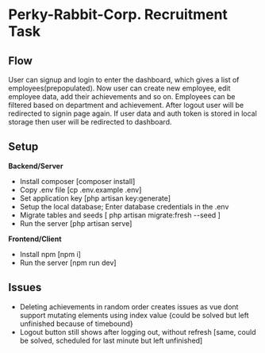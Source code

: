 # Perky-Rabbit-Corp. Recruitment Task

## Flow

User can signup and login to enter the dashboard, which gives a list of employees(prepopulated). Now user can create new employee, edit employee data, add their achievements and so on. Employees can be filtered based on department and achievement. After logout user will be redirected to signin page again. If user data and auth token is stored in local storage then user will be redirected to dashboard.

## Setup

**Backend/Server**
- Install composer [composer install]
- Copy .env file [cp .env.example .env]
- Set application key [php artisan key:generate]
- Setup the local database; Enter database credentials in the .env
- Migrate tables and seeds [ php artisan migrate:fresh --seed ]
- Run the server [php artisan serve]

**Frontend/Client**
- Install npm [npm i]
- Run the server [npm run dev]



## Issues 
- Deleting achievements in random order creates issues as vue dont support mutating elements using index value {could be solved but left unfinished because of timebound}
- Logout button still shows after logging out, without refresh [same, could be solved, scheduled for last minute but left unfinished]
